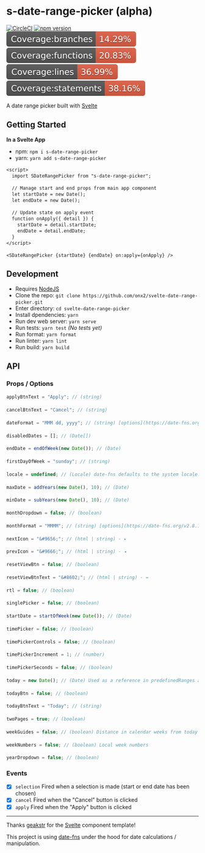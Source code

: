 # s-date-range-picker (alpha)

[![CircleCI](https://circleci.com/gh/onx2/svelte-date-range-picker/tree/master.svg?style=svg)](https://circleci.com/gh/onx2/svelte-date-range-picker/tree/master)
[![npm version](https://badge.fury.io/js/s-date-range-picker.svg)](https://badge.fury.io/js/s-date-range-picker)
![Branch coverage](./coverage/badge-branches.svg)
![Function coverage](./coverage/badge-functions.svg)
![Line coverage](./coverage/badge-lines.svg)
![Statement coverage](./coverage/badge-statements.svg)

A date range picker built with [Svelte](https://svelte.dev/)

## Getting Started

**In a Svelte App**

- npm: `npm i s-date-range-picker`
- yarn: `yarn add s-date-range-picker`

```svelte
<script>
  import SDateRangePicker from "s-date-range-picker";

  // Manage start and end props from main app component
  let startDate = new Date();
  let endDate = new Date();

  // Update state on apply event
  function onApply({ detail }) {
    startDate = detail.startDate;
    endDate = detail.endDate;
  }
</script>

<SDateRangePicker {startDate} {endDate} on:apply={onApply} />
```

## Development

- Requires [NodeJS](https://nodejs.org/)
- Clone the repo: `git clone https://github.com/onx2/svelte-date-range-picker.git`
- Enter directory: `cd svelte-date-range-picker`
- Install dpendencies: `yarn`
- Run dev web server: `yarn serve`
- Run tests: `yarn test` _(No tests yet)_
- Run format: `yarn format`
- Run linter: `yarn lint`
- Run build: `yarn build`

## API

### Props / Options
```javascript
applyBtnText = "Apply"; // (string)

cancelBtnText = "Camcel"; // (string)

dateFormat = "MMM dd, yyyy"; // (string) [options](https://date-fns.org/v2.8.1/docs/format)

disabledDates = []; // (Date[])

endDate = endOfWeek(new Date()); // (Date)

firstDayOfWeek = "sunday"; // (string)

locale = undefined; // (Locale) date-fns defaults to the system locale.

maxDate = addYears(new Date(), 10); // (Date)

minDate = subYears(new Date(), 10); // (Date)

monthDropdown = false; // (boolean)

monthFormat = "MMMM"; // (string) [options](https://date-fns.org/v2.8.1/docs/format)

nextIcon = "&#9656;"; // (html | string) - ▸

prevIcon = "&#9666;"; // (html | string) - ◂

resetViewBtn = false; // (boolean)

resetViewBtnText = "&#8602;"; // (html | string) - ↚

rtl = false; // (boolean)

singlePicker = false; // (boolean)

startDate = startOfWeek(new Date()); // (Date)

timePicker = false; // (boolean)

timePickerControls = false; // (boolean)

timePickerIncrement = 1; // (number)

timePickerSeconds = false; // (boolean)

today = new Date(); // (Date) Used as a reference in predefinedRanges and for underlining in calendar

todayBtn = false; // (boolean)

todayBtnText = "Today"; // (string)

twoPages = true; // (boolean)

weekGuides = false; // (boolean) Distance in calendar weeks from today

weekNumbers = false; // (boolean) Local week numbers

yearDropdown = false; // (boolean)
```

### Events
- [x] `selection` Fired when a selection is made (start or end date has been chosen)
- [x] `cancel` Fired when the "Cancel" button is clicked
- [x] `apply` Fired when the "Apply" button is clicked

---

Thanks [geakstr](https://github.com/geakstr/svelte-3-rollup-typescript-vscode) for the [Svelte](https://svelte.dev/) component template!

This project is using [date-fns](https://date-fns.org/) under the hood for date calculations / manipulation.
